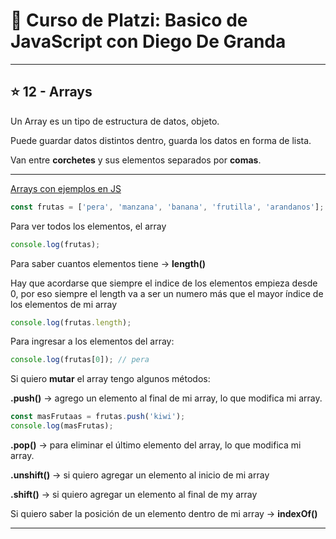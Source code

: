 # :book: Curso de Platzi: Basico de JavaScript con Diego De Granda

---

## :star: 12 - Arrays

Un Array es un tipo de estructura de datos, objeto. 

Puede guardar datos distintos dentro, guarda los datos en forma de lista.

Van entre **corchetes** y sus elementos separados por **comas**.

---

[Arrays con ejemplos en JS](https://github.com/eugenia1984/curso_platzi_basico_js_diego_de_granda/tree/main/12_arrays/arrays.js) 

```JavaScript
const frutas = ['pera', 'manzana', 'banana', 'frutilla', 'arandanos'];
```

Para ver todos los elementos, el array

```JavaScript
console.log(frutas);
```

Para saber cuantos elementos tiene -> **length()**

Hay que acordarse que siempre el indice de los elementos empieza desde 0, por eso siempre el length va a ser un numero más que el mayor índice de los elementos de mi array

```JavaScript
console.log(frutas.length);
```

Para ingresar a los elementos del array:

```JavaScript
console.log(frutas[0]); // pera
```

Si quiero **mutar** el array tengo algunos métodos:

**.push()** -> agrego un elemento al final de mi array, lo que modifica mi array.

```JavaScript
const masFrutaas = frutas.push('kiwi');
console.log(masFrutas);
```

**.pop()** -> para eliminar el último elemento del array, lo que modifica mi array.

**.unshift()** -> si quiero agregar un elemento al inicio de mi array

**.shift()** -> si quiero agregar un elemento al final de my array

Si quiero saber la posición de un elemento dentro de mi array -> **indexOf()**

---